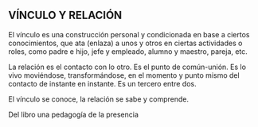 ## VÍNCULO Y RELACIÓN

El vínculo es una construcción personal y condicionada en base a ciertos conocimientos, que ata (enlaza) a unos y otros en ciertas actividades o roles, como padre e hijo, jefe y empleado, alumno y maestro, pareja, etc.

La relación es el contacto con lo otro. Es el punto de común-unión. Es lo vivo moviéndose, transformándose, en el momento y punto mismo del contacto de instante en instante. Es un tercero entre dos. 

El vínculo se conoce, la relación se sabe y comprende.

Del libro una pedagogía de la presencia